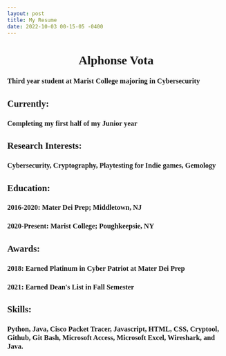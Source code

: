 ```yaml
---
layout: post
title: My Resume
date: 2022-10-03 00-15-05 -0400
---
```


<style>
h1 {
    font-family: "Times New Roman", Times, serif;
}

h2 {
    font-family: "Times New Roman", Times, serif;
}

h3 {
    font-family: "Times New Roman", Times, serif;
}


</style>


<h1 style="text-align:center;">Alphonse Vota</h1>
<h3><b>Third year student at Marist College majoring in Cybersecurity</b></h3>

<h2>Currently:</h2>

<h3>Completing my first half of my Junior year</h3>


<h2>Research Interests:</h2>

<h3>Cybersecurity, Cryptography, Playtesting for Indie games, Gemology</h3>


<h2>Education:</h2>

<h3>2016-2020: Mater Dei Prep; Middletown, NJ</h3>

<h3>2020-Present: Marist College; Poughkeepsie, NY</h3>


<h2>Awards:</h2>

<h3>2018: Earned Platinum in Cyber Patriot at Mater Dei Prep</h3>

<h3>2021: Earned Dean's List in Fall Semester</h3>


<h2>Skills:</h2>

<h3>Python, Java, Cisco Packet Tracer, Javascript, HTML, CSS, Cryptool, <br>Github, Git Bash, Microsoft Access, Microsoft Excel, Wireshark, and Java.</h3>